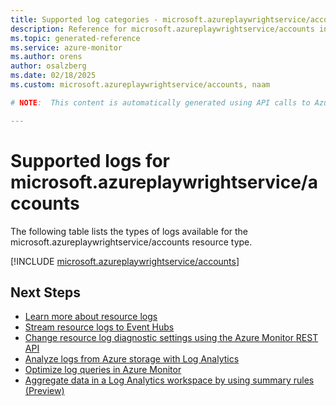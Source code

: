 ```yaml
---
title: Supported log categories - microsoft.azureplaywrightservice/accounts
description: Reference for microsoft.azureplaywrightservice/accounts in Azure Monitor Logs.
ms.topic: generated-reference
ms.service: azure-monitor
ms.author: orens
author: osalzberg
ms.date: 02/18/2025
ms.custom: microsoft.azureplaywrightservice/accounts, naam

# NOTE:  This content is automatically generated using API calls to Azure. Any edits made on these files will be overwritten in the next run of the script. 

---
```





# Supported logs for microsoft.azureplaywrightservice/accounts  
The following table lists the types of logs available for the microsoft.azureplaywrightservice/accounts resource type.
  

  
[!INCLUDE [microsoft.azureplaywrightservice/accounts](~/reusable-content/ce-skilling/azure/includes/azure-monitor/reference/logs/microsoft-azureplaywrightservice-accounts-logs-include.md)]  
  

## Next Steps

* [Learn more about resource logs](/azure/azure-monitor/essentials/platform-logs-overview)
* [Stream resource logs to Event Hubs](/azure/azure-monitor/essentials/resource-logs#send-to-azure-event-hubs)
* [Change resource log diagnostic settings using the Azure Monitor REST API](/rest/api/monitor/diagnosticsettings)
* [Analyze logs from Azure storage with Log Analytics](/azure/azure-monitor/essentials/resource-logs#send-to-log-analytics-workspace)
* [Optimize log queries in Azure Monitor](/azure/azure-monitor/logs/query-optimization)
* [Aggregate data in a Log Analytics workspace by using summary rules (Preview)](/azure/azure-monitor/logs/summary-rules)